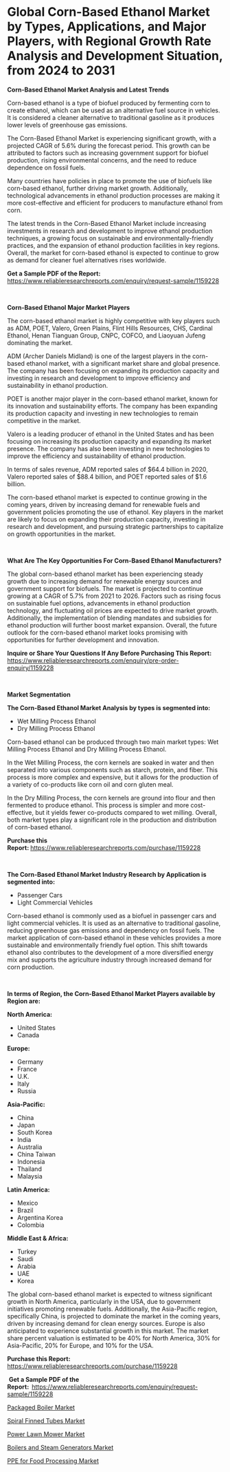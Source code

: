 <p><h1>Global Corn-Based Ethanol Market by Types, Applications, and Major Players, with Regional Growth Rate Analysis and Development Situation, from 2024 to 2031</h1></p><p><strong>Corn-Based Ethanol Market Analysis and Latest Trends</strong></p>
<p><p>Corn-based ethanol is a type of biofuel produced by fermenting corn to create ethanol, which can be used as an alternative fuel source in vehicles. It is considered a cleaner alternative to traditional gasoline as it produces lower levels of greenhouse gas emissions.</p><p>The Corn-Based Ethanol Market is experiencing significant growth, with a projected CAGR of 5.6% during the forecast period. This growth can be attributed to factors such as increasing government support for biofuel production, rising environmental concerns, and the need to reduce dependence on fossil fuels.</p><p>Many countries have policies in place to promote the use of biofuels like corn-based ethanol, further driving market growth. Additionally, technological advancements in ethanol production processes are making it more cost-effective and efficient for producers to manufacture ethanol from corn.</p><p>The latest trends in the Corn-Based Ethanol Market include increasing investments in research and development to improve ethanol production techniques, a growing focus on sustainable and environmentally-friendly practices, and the expansion of ethanol production facilities in key regions. Overall, the market for corn-based ethanol is expected to continue to grow as demand for cleaner fuel alternatives rises worldwide.</p></p>
<p><strong>Get a Sample PDF of the Report:&nbsp;</strong> <a href="https://www.reliableresearchreports.com/enquiry/request-sample/1159228">https://www.reliableresearchreports.com/enquiry/request-sample/1159228</a></p>
<p>&nbsp;</p>
<p><strong>Corn-Based Ethanol Major Market Players</strong></p>
<p><p>The corn-based ethanol market is highly competitive with key players such as ADM, POET, Valero, Green Plains, Flint Hills Resources, CHS, Cardinal Ethanol, Henan Tianguan Group, CNPC, COFCO, and Liaoyuan Jufeng dominating the market. </p><p>ADM (Archer Daniels Midland) is one of the largest players in the corn-based ethanol market, with a significant market share and global presence. The company has been focusing on expanding its production capacity and investing in research and development to improve efficiency and sustainability in ethanol production.</p><p>POET is another major player in the corn-based ethanol market, known for its innovation and sustainability efforts. The company has been expanding its production capacity and investing in new technologies to remain competitive in the market.</p><p>Valero is a leading producer of ethanol in the United States and has been focusing on increasing its production capacity and expanding its market presence. The company has also been investing in new technologies to improve the efficiency and sustainability of ethanol production.</p><p>In terms of sales revenue, ADM reported sales of $64.4 billion in 2020, Valero reported sales of $88.4 billion, and POET reported sales of $1.6 billion.</p><p>The corn-based ethanol market is expected to continue growing in the coming years, driven by increasing demand for renewable fuels and government policies promoting the use of ethanol. Key players in the market are likely to focus on expanding their production capacity, investing in research and development, and pursuing strategic partnerships to capitalize on growth opportunities in the market.</p></p>
<p>&nbsp;</p>
<p><strong>What Are The Key Opportunities For Corn-Based Ethanol Manufacturers?</strong></p>
<p><p>The global corn-based ethanol market has been experiencing steady growth due to increasing demand for renewable energy sources and government support for biofuels. The market is projected to continue growing at a CAGR of 5.7% from 2021 to 2026. Factors such as rising focus on sustainable fuel options, advancements in ethanol production technology, and fluctuating oil prices are expected to drive market growth. Additionally, the implementation of blending mandates and subsidies for ethanol production will further boost market expansion. Overall, the future outlook for the corn-based ethanol market looks promising with opportunities for further development and innovation.</p></p>
<p><strong>Inquire or Share Your Questions If Any Before Purchasing This Report:</strong> <a href="https://www.reliableresearchreports.com/enquiry/pre-order-enquiry/1159228">https://www.reliableresearchreports.com/enquiry/pre-order-enquiry/1159228</a></p>
<p>&nbsp;</p>
<p><strong>Market Segmentation</strong></p>
<p><strong>The Corn-Based Ethanol Market Analysis by types is segmented into:</strong></p>
<p><ul><li>Wet Milling Process Ethanol</li><li>Dry Milling Process Ethanol</li></ul></p>
<p><p>Corn-based ethanol can be produced through two main market types: Wet Milling Process Ethanol and Dry Milling Process Ethanol. </p><p>In the Wet Milling Process, the corn kernels are soaked in water and then separated into various components such as starch, protein, and fiber. This process is more complex and expensive, but it allows for the production of a variety of co-products like corn oil and corn gluten meal.</p><p>In the Dry Milling Process, the corn kernels are ground into flour and then fermented to produce ethanol. This process is simpler and more cost-effective, but it yields fewer co-products compared to wet milling. Overall, both market types play a significant role in the production and distribution of corn-based ethanol.</p></p>
<p><strong>Purchase this Report:&nbsp;</strong><a href="https://www.reliableresearchreports.com/purchase/1159228">https://www.reliableresearchreports.com/purchase/1159228</a></p>
<p>&nbsp;</p>
<p><strong>The Corn-Based Ethanol Market Industry Research by Application is segmented into:</strong></p>
<p><ul><li>Passenger Cars</li><li>Light Commercial Vehicles</li></ul></p>
<p><p>Corn-based ethanol is commonly used as a biofuel in passenger cars and light commercial vehicles. It is used as an alternative to traditional gasoline, reducing greenhouse gas emissions and dependency on fossil fuels. The market application of corn-based ethanol in these vehicles provides a more sustainable and environmentally friendly fuel option. This shift towards ethanol also contributes to the development of a more diversified energy mix and supports the agriculture industry through increased demand for corn production.</p></p>
<p>&nbsp;</p>
<p><strong>In terms of Region, the Corn-Based Ethanol Market Players available by Region are:</strong></p>
<p>
    <p> <strong> North America: </strong>
        <ul>
            <li>United States</li>
            <li>Canada</li>
        </ul>
        </p> 
    <p> <strong> Europe: </strong>
        <ul>
            <li>Germany</li>
            <li>France</li>
            <li>U.K.</li>
            <li>Italy</li>
            <li>Russia</li>
        </ul>
        </p> 
    <p> <strong> Asia-Pacific: </strong>
        <ul>
            <li>China</li>
            <li>Japan</li>
            <li>South Korea</li>
            <li>India</li>
            <li>Australia</li>
            <li>China Taiwan</li>
            <li>Indonesia</li>
            <li>Thailand</li>
            <li>Malaysia</li>
        </ul>
        </p> 
    <p> <strong> Latin America: </strong>
        <ul>
            <li>Mexico</li>
            <li>Brazil</li>
            <li>Argentina Korea</li>
            <li>Colombia</li>
        </ul>
        </p> 
    <p> <strong> Middle East & Africa: </strong>
        <ul>
            <li>Turkey</li>
            <li>Saudi</li>
            <li>Arabia</li>
            <li>UAE</li>
            <li>Korea</li>
        </ul>
    </p>
    </p>
<p><p>The global corn-based ethanol market is expected to witness significant growth in North America, particularly in the USA, due to government initiatives promoting renewable fuels. Additionally, the Asia-Pacific region, specifically China, is projected to dominate the market in the coming years, driven by increasing demand for clean energy sources. Europe is also anticipated to experience substantial growth in this market. The market share percent valuation is estimated to be 40% for North America, 30% for Asia-Pacific, 20% for Europe, and 10% for the USA.</p></p>
<p><strong>Purchase this Report: </strong><a href="https://www.reliableresearchreports.com/purchase/1159228">https://www.reliableresearchreports.com/purchase/1159228</a></p>
<p>&nbsp;<strong>Get a Sample PDF of the Report:&nbsp;&nbsp;</strong><a href="https://www.reliableresearchreports.com/enquiry/request-sample/1159228">https://www.reliableresearchreports.com/enquiry/request-sample/1159228</a></p>
<p><strong></strong></p>
<p><p><a href="https://medium.com/@juansmith1961/packaged-boiler-market-size-cagr-trends-2024-2030-7caeb8b8a7f4">Packaged Boiler Market</a></p><p><a href="https://medium.com/@sarademiri71/spiral-finned-tubes-market-insights-into-market-cagr-market-trends-and-growth-strategies-adff33bd288d">Spiral Finned Tubes Market</a></p><p><a href="https://medium.com/@ashleyhills1920/power-lawn-mower-market-analysis-its-cagr-market-segmentation-and-global-industry-overview-8bed83927153">Power Lawn Mower Market</a></p><p><a href="https://medium.com/@juansmith1961/boilers-and-steam-generators-market-comprehensive-assessment-by-type-application-and-geography-76a06060c754">Boilers and Steam Generators Market</a></p><p><a href="https://medium.com/@ashleyhills1920/ppe-for-food-processing-market-trends-and-market-analysis-forecasted-for-period-2024-2031-7a06cd792b66">PPE for Food Processing Market</a></p></p>